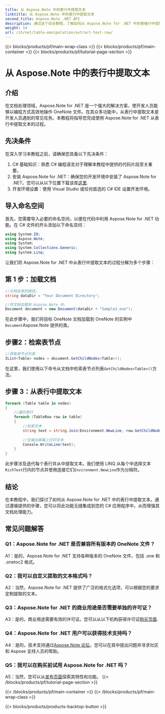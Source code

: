 ```yaml
---
title: 从 Aspose.Note 中的表行中提取文本
linktitle: 从 Aspose.Note 中的表行中提取文本
second_title: Aspose.Note .NET API
description: 通过这个综合教程，了解如何从 Aspose.Note for .NET 中的表格行中提取文本。
weight: 14
url: /zh/net/table-manipulation/extract-text-row/
---
```


{{< blocks/products/pf/main-wrap-class >}}
{{< blocks/products/pf/main-container >}}
{{< blocks/products/pf/tutorial-page-section >}}

# 从 Aspose.Note 中的表行中提取文本

## 介绍

在文档处理领域，Aspose.Note for .NET 是一个强大的解决方案，使开发人员能够以编程方式高效地操作 OneNote 文件。在其众多功能中，从表行中提取文本是开发人员遇到的常见任务。本教程将指导您完成使用 Aspose.Note for .NET 从表行中提取文本的过程。

## 先决条件

在深入学习本教程之前，请确保您具备以下先决条件：

1. C# 基础知识：熟悉 C# 编程语言对于理解本教程中提供的代码片段至关重要。
2. 安装 Aspose.Note for .NET：确保您的开发环境中安装了 Aspose.Note for .NET。您可以从以下位置下载该库[这里](https://releases.aspose.com/note/net/).
3. 开发环境设置：使用 Visual Studio 或任何首选的 C# IDE 设置开发环境。

## 导入命名空间

首先，您需要导入必要的命名空间，以便在代码中利用 Aspose.Note for .NET 功能。在 C# 文件的开头添加以下命名空间：

```csharp
using System.IO;
using Aspose.Note;
using System;
using System.Collections.Generic;
using System.Linq;
```

让我们将 Aspose.Note for .NET 中从表行中提取文本的过程分解为多个步骤：

## 第 1 步：加载文档

```csharp
//文档目录的路径。
string dataDir = "Your Document Directory";

//将文档加载到 Aspose.Note 中。
Document document = new Document(dataDir + "Sample1.one");
```

在此步骤中，我们将目标 OneNote 文档加载到 OneNote 的实例中`Document`Aspose.Note 提供的类。

## 步骤2：检索表节点

```csharp
//获取表节点列表
IList<Table> nodes = document.GetChildNodes<Table>();
```

在这里，我们使用以下命令从文档中检索表节点列表`GetChildNodes<Table>()`方法。

## 步骤 3：从表行中提取文本

```csharp
foreach (Table table in nodes)
{
	//遍历表行
	foreach (TableRow row in table)
	{
		//检索文本
		string text = string.Join(Environment.NewLine, row.GetChildNodes<RichText>().Select(e => e.Text)) + Environment.NewLine;
   
		//在输出屏幕上打印文本
		Console.WriteLine(text);
	}
}
```

此步骤涉及迭代每个表行并从中提取文本。我们使用 LINQ 从每个中选择文本`RichText`行内的节点并使用连接它们`Environment.NewLine`作为分隔符。

## 结论

在本教程中，我们探讨了如何从 Aspose.Note for .NET 中的表行中提取文本。通过遵循提供的步骤，您可以将此功能无缝集成到您的 C# 应用程序中，从而增强其文档处理能力。

## 常见问题解答

### Q1：Aspose.Note for .NET 是否兼容所有版本的 OneNote 文件？

A1：是的，Aspose.Note for .NET 支持各种版本的 OneNote 文件，包括 .one 和 .onetoc2 格式。

### Q2：我可以自定义提取的文本格式吗？

A2：当然，Aspose.Note for .NET 提供了广泛的格式化选项，可以根据您的要求定制提取的文本。

### Q3：Aspose.Note for .NET 的商业用途是否需要单独的许可证？

 A3：是的，商业用途需要有效的许可证。您可以从以下机构获得许可证[购买页面](https://purchase.aspose.com/buy).

### Q4：Aspose.Note for .NET 用户可以获得技术支持吗？

A4：是的，技术支持通过[Aspose.Note 论坛](https://forum.aspose.com/c/note/28)，您可以在其中提出问题并寻求社区和 Aspose 支持人员的帮助。

### Q5：我可以在购买前试用 Aspose.Note for .NET 吗？

 A5：当然，您可以从[发布页面](https://releases.aspose.com/)探索其特性和功能。
{{< /blocks/products/pf/tutorial-page-section >}}

{{< /blocks/products/pf/main-container >}}
{{< /blocks/products/pf/main-wrap-class >}}

{{< blocks/products/products-backtop-button >}}
